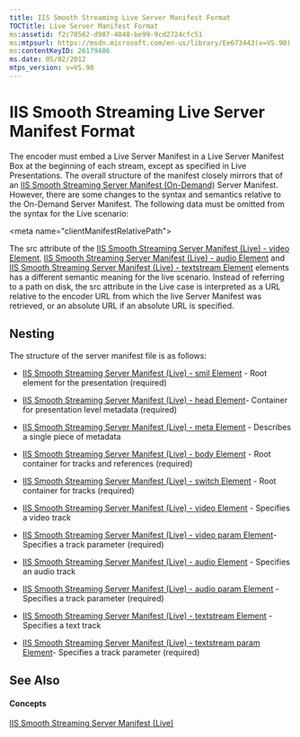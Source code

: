```yaml
---
title: IIS Smooth Streaming Live Server Manifest Format
TOCTitle: Live Server Manifest Format
ms:assetid: f2c78562-d907-4048-be99-9cd2724cfc51
ms:mtpsurl: https://msdn.microsoft.com/en-us/library/Ee673443(v=VS.90)
ms:contentKeyID: 26179486
ms.date: 05/02/2012
mtps_version: v=VS.90
---
```


# IIS Smooth Streaming Live Server Manifest Format

The encoder must embed a Live Server Manifest in a Live Server Manifest Box at the beginning of each stream, except as specified in Live Presentations. The overall structure of the manifest closely mirrors that of an [IIS Smooth Streaming Server Manifest (On-Demand)](iis-smooth-streaming-server-manifest-on-demand.md) Server Manifest. However, there are some changes to the syntax and semantics relative to the On-Demand Server Manifest. The following data must be omitted from the syntax for the Live scenario:

\<meta name="clientManifestRelativePath"\>

The src attribute of the [IIS Smooth Streaming Server Manifest (Live) - video Element](iis-smooth-streaming-server-manifest-live-video-element.md), [IIS Smooth Streaming Server Manifest (Live) - audio Element](iis-smooth-streaming-server-manifest-live-audio-element.md) and [IIS Smooth Streaming Server Manifest (Live) - textstream Element](iis-smooth-streaming-server-manifest-live-textstream-element.md) elements has a different semantic meaning for the live scenario. Instead of referring to a path on disk, the src attribute in the Live case is interpreted as a URL relative to the encoder URL from which the live Server Manifest was retrieved, or an absolute URL if an absolute URL is specified.

## Nesting

The structure of the server manifest file is as follows:

  - [IIS Smooth Streaming Server Manifest (Live) - smil Element](iis-smooth-streaming-server-manifest-live-smil-element.md) - Root element for the presentation (required)

  - [IIS Smooth Streaming Server Manifest (Live) - head Element](iis-smooth-streaming-server-manifest-live-head-element.md)- Container for presentation level metadata (required)

  - [IIS Smooth Streaming Server Manifest (Live) - meta Element](iis-smooth-streaming-server-manifest-live-meta-element.md) - Describes a single piece of metadata

  - [IIS Smooth Streaming Server Manifest (Live) - body Element](iis-smooth-streaming-server-manifest-live-body-element.md) - Root container for tracks and references (required)

  - [IIS Smooth Streaming Server Manifest (Live) - switch Element](iis-smooth-streaming-server-manifest-live-switch-element.md) - Root container for tracks (required)

  - [IIS Smooth Streaming Server Manifest (Live) - video Element](iis-smooth-streaming-server-manifest-live-video-element.md) - Specifies a video track

  - [IIS Smooth Streaming Server Manifest (Live) - video param Element](iis-smooth-streaming-server-manifest-live-video-param-element.md)- Specifies a track parameter (required)

  - [IIS Smooth Streaming Server Manifest (Live) - audio Element](iis-smooth-streaming-server-manifest-live-audio-element.md) - Specifies an audio track

  - [IIS Smooth Streaming Server Manifest (Live) - audio param Element](iis-smooth-streaming-server-manifest-live-audio-param-element.md) - Specifies a track parameter (required)

  - [IIS Smooth Streaming Server Manifest (Live) - textstream Element](iis-smooth-streaming-server-manifest-live-textstream-element.md) - Specifies a text track

  - [IIS Smooth Streaming Server Manifest (Live) - textstream param Element](iis-smooth-streaming-server-manifest-live-textstream-param-element.md)- Specifies a track parameter (required)

## See Also

#### Concepts

[IIS Smooth Streaming Server Manifest (Live)](iis-smooth-streaming-server-manifest-live.md)

